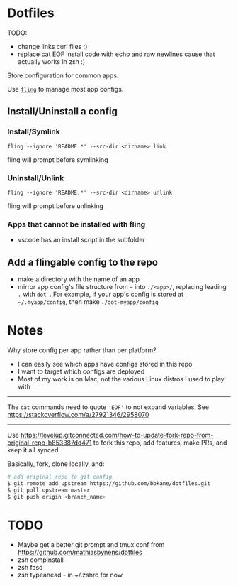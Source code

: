 # Dotfiles

TODO:

- change links curl files :)
- replace cat EOF install code with echo and raw newlines cause that actually works in zsh :)

Store configuration for common apps.

Use [`fling`](https://github.com/bbkane/fling/) to manage most app configs.

## Install/Uninstall a config

### Install/Symlink

```
fling --ignore 'README.*' --src-dir <dirname> link
```

fling will prompt before symlinking

### Uninstall/Unlink

```
fling --ignore 'README.*' --src-dir <dirname> unlink
```

fling will prompt before unlinking

### Apps that cannot be installed with fling

- vscode has an install script in the subfolder

## Add a flingable config to the repo

- make a directory with the name of an app
- mirror app config's file structure from `~` into `./<app>/`, replacing leading `.` with `dot-`. For example, if your app's config is stored at `~/.myapp/config`, then make `./dot-myapp/config`

# Notes

Why store config per app rather than per platform?

- I can easily see which apps have configs stored in this repo
- I want to target which configs are deployed
- Most of my work is on Mac, not the various Linux distros I used to play with

---

The `cat` commands need to quote `'EOF'` to not expand variables. See
https://stackoverflow.com/a/27921346/2958070

---

Use https://levelup.gitconnected.com/how-to-update-fork-repo-from-original-repo-b853387dd471 to fork this repo, add features, make PRs, and keep it all synced.

Basically, fork, clone locally, and:

```bash
# add original repo to git config
$ git remote add upstream https://github.com/bbkane/dotfiles.git
$ git pull upstream master
$ git push origin <branch_name>
```

# TODO

- Maybe get a better git prompt and tmux conf from https://github.com/mathiasbynens/dotfiles
- zsh compinstall
- zsh fasd
- zsh typeahead - in ~/.zshrc for now
